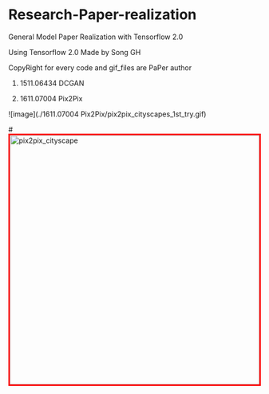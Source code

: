<style type="text/css">
img{
border:3px solid red;
weight=500px;
height=500px;
}
</style>
# Research-Paper-realization
General Model Paper Realization with Tensorflow 2.0 

Using Tensorflow 2.0
Made by Song GH

CopyRight for every code and gif_files are PaPer author

1. 1511.06434 DCGAN

2. 1611.07004 Pix2Pix

![image](./1611.07004 Pix2Pix/pix2pix_cityscapes_1st_try.gif)

#<img src="https://github.com/stellaluminary/Research-Paper-realization/blob/master/1611.07004%20Pix2Pix/pix2pix_cityscapes_1st_try.gif" alt="pix2pix_cityscape" height="500" width="500" align="center" />
